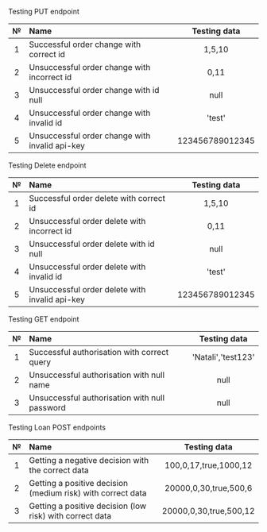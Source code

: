 Testing PUT endpoint

|  №  | Name                                           |  Testing data   |
|:---:|:-----------------------------------------------|:---------------:|
|  1  | Successful order change with correct id        |     1,5,10      |
|  2  | Unsuccessful order change with incorrect id    |      0,11       |
|  3  | Unsuccessful order change with id null         |      null       |
|  4  | Unsuccessful order change with invalid id      |     'test'      |
|  5  | Unsuccessful order change with invalid api-key | 123456789012345 |

Testing Delete endpoint

|  №  | Name                                           |  Testing data   |
|:---:|:-----------------------------------------------|:---------------:|
|  1  | Successful order delete with correct id        |     1,5,10      |
|  2  | Unsuccessful order delete with incorrect id    |      0,11       |
|  3  | Unsuccessful order delete with id null         |      null       |
|  4  | Unsuccessful order delete with invalid id      |     'test'      |
|  5  | Unsuccessful order delete with invalid api-key | 123456789012345 |

Testing GET endpoint

|  №  | Name                                          |    Testing data    |
|:---:|:----------------------------------------------|:------------------:|
|  1  | Successful authorisation with correct query   | 'Natali','test123' |
|  2  | Unsuccessful authorisation with null name     |        null        |
|  3  | Unsuccessful authorisation with null password |        null        |

Testing Loan POST endpoints

|  №  | Name                                                        |      Testing data      |
|:---:|:------------------------------------------------------------|:----------------------:|
|  1  | Getting a negative decision with the correct data           | 100,0,17,true,1000,12  |
|  2  | Getting a positive decision (medium risk) with correct data | 20000,0,30,true,500,6  |
|  3  | Getting a positive decision (low risk) with correct data    | 20000,0,30,true,500,12 |
